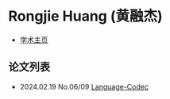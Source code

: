 # Rongjie Huang (黄融杰)

- [学术主页](https://rongjiehuang.github.io)


## 论文列表

- 2024.02.19 No.06/09 [Language-Codec](../Models/Speech_Neural_Codec/2024.02.19_Language-Codec.md)